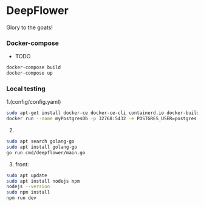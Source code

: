 # DeepFlower
Glory to the goats!

### Docker-compose
- TODO
```sh
docker-compose build
docker-compose up
```
### Local testing
1.(config/config.yaml)
```sh
sudo apt-get install docker-ce docker-ce-cli containerd.io docker-buildx-plugin docker-compose-plugin
docker run --name myPostgresDb -p 32768:5432 -e POSTGRES_USER=postgres -e POSTGRES_PASSWORD=postgrespw -e POSTGRES_DB=deepflower -d postgres
```
2.
```sh
sudo apt search golang-go
sudo apt install golang-go 
go run cmd/deepflower/main.go
```

3. front: 
```sh
sudo apt update
sudo apt install nodejs npm
nodejs --version
sudo npm install
npm run dev
```
